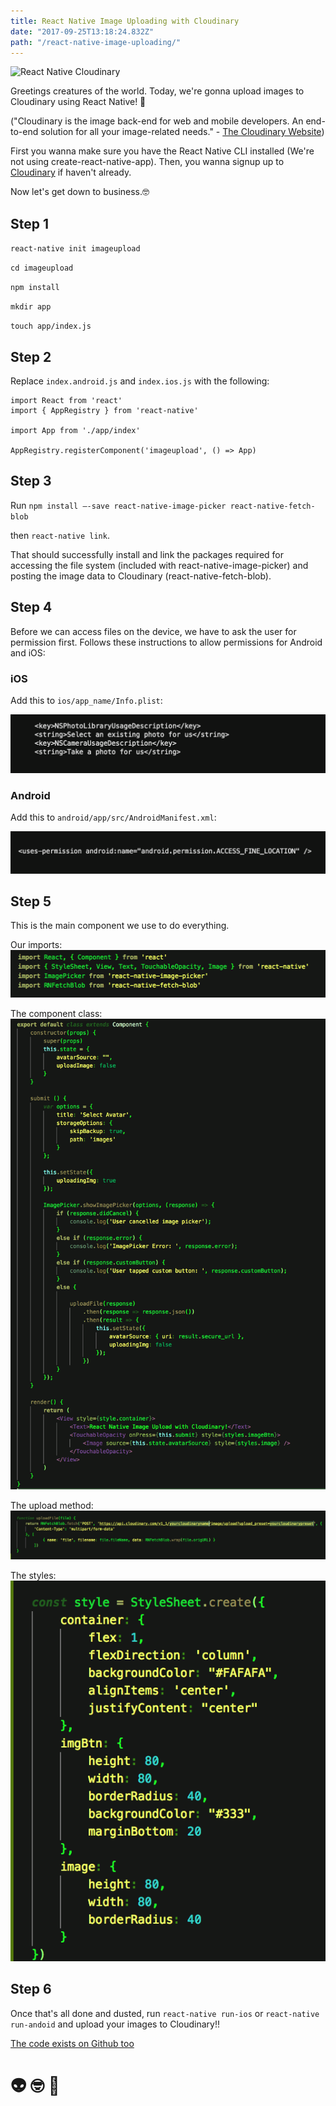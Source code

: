 ```yaml
---
title: React Native Image Uploading with Cloudinary
date: "2017-09-25T13:18:24.832Z"
path: "/react-native-image-uploading/"
---
```


![React Native Cloudinary](https://cloudinary-res.cloudinary.com/image/upload/c_fill,w_770/dpr_1.0/React_Progressive_Web_App_2000x1100.png)

Greetings creatures of the world. Today, we're gonna upload images to Cloudinary using React Native! 😬

("Cloudinary is the image back-end for web and mobile developers. An end-to-end solution for all your image-related needs." - [The Cloudinary Website](https://cloudinary.com))

First you wanna make sure you have the React Native CLI installed (We're not using create-react-native-app). Then, you wanna signup up to [Cloudinary](https://cloudinary.com) if haven't already.

Now let's get down to business.🤓

## Step 1

`react-native init imageupload`

`cd imageupload`

`npm install`

`mkdir app`

`touch app/index.js`

## Step 2

Replace `index.android.js` and `index.ios.js` with the following:

```
import React from 'react'
import { AppRegistry } from 'react-native'

import App from './app/index'

AppRegistry.registerComponent('imageupload', () => App)
```

## Step 3

Run `npm install —-save react-native-image-picker react-native-fetch-blob`

then `react-native link`.

That should successfully install and link the packages required for accessing the file system (included with react-native-image-picker) and posting the image data to Cloudinary (react-native-fetch-blob).

## Step 4

Before we can access files on the device, we have to ask the user for permission first. Follows these instructions to allow permissions for Android and iOS:

### iOS
Add this to `ios/app_name/Info.plist`:

![React Native Cloudinary](./iosperm.png)

### Android
Add this to `android/app/src/AndroidManifest.xml`:

![React Native Cloudinary](./androidperm.png)

## Step 5

This is the main component we use to do everything. 

Our imports: 
![imports](./imports.png)

The component class: 
![component](./comp.png)

The upload method: 
![upload](./uploadmethod.png)

The styles: 
![styles](./styles.png)


## Step 6

Once that's all done and dusted, run `react-native run-ios` or `react-native run-andoid` and upload your images to Cloudinary!!

[The code exists on Github too](https://github.com/TarCode/react-native-cloudinary) 

# 👽 🤓 👾



